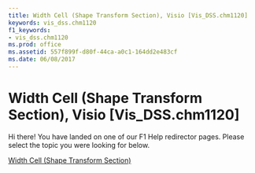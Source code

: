 ```yaml
---
title: Width Cell (Shape Transform Section), Visio [Vis_DSS.chm1120]
keywords: vis_dss.chm1120
f1_keywords:
- vis_dss.chm1120
ms.prod: office
ms.assetid: 557f899f-d80f-44ca-a0c1-164dd2e483cf
ms.date: 06/08/2017
---
```



# Width Cell (Shape Transform Section), Visio [Vis_DSS.chm1120]

Hi there! You have landed on one of our F1 Help redirector pages. Please select the topic you were looking for below.

[Width Cell (Shape Transform Section)](http://msdn.microsoft.com/library/992ae9d8-ea15-0f5c-ccd6-e4c536099692%28Office.15%29.aspx)

